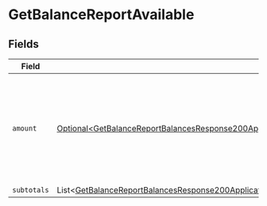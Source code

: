 # GetBalanceReportAvailable


## Fields

| Field                                                                                                                                                                                                                                      | Type                                                                                                                                                                                                                                       | Required                                                                                                                                                                                                                                   | Description                                                                                                                                                                                                                                |
| ------------------------------------------------------------------------------------------------------------------------------------------------------------------------------------------------------------------------------------------ | ------------------------------------------------------------------------------------------------------------------------------------------------------------------------------------------------------------------------------------------ | ------------------------------------------------------------------------------------------------------------------------------------------------------------------------------------------------------------------------------------------ | ------------------------------------------------------------------------------------------------------------------------------------------------------------------------------------------------------------------------------------------ |
| `amount`                                                                                                                                                                                                                                   | [Optional\<GetBalanceReportBalancesResponse200ApplicationHalPlusJsonResponseBodyTotalsCloseAvailableAmount>](../../models/operations/GetBalanceReportBalancesResponse200ApplicationHalPlusJsonResponseBodyTotalsCloseAvailableAmount.md)   | :heavy_minus_sign:                                                                                                                                                                                                                         | In v2 endpoints, monetary amounts are represented as objects with a `currency` and `value` field.                                                                                                                                          |
| `subtotals`                                                                                                                                                                                                                                | List\<[GetBalanceReportBalancesResponse200ApplicationHalPlusJsonResponseBodyTotalsCloseAvailableSubtotals](../../models/operations/GetBalanceReportBalancesResponse200ApplicationHalPlusJsonResponseBodyTotalsCloseAvailableSubtotals.md)> | :heavy_minus_sign:                                                                                                                                                                                                                         | N/A                                                                                                                                                                                                                                        |